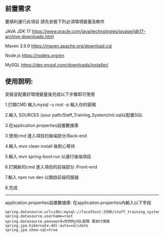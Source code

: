 前置需求
----------------------------------------------------------------------------------------------------------------
要順利運行此項目 請先安裝下列必須環境變量及軟件

JAVA JDK 17 https://www.oracle.com/java/technologies/javase/jdk17-archive-downloads.html

Maven 3.9.9 https://maven.apache.org/download.cgi

Node.js https://nodejs.org/en

MySQL https://dev.mysql.com/downloads/installer/


使用說明:
----------------------------------------------------------------------------------------------------------------
安裝並配置好環境變量後完成以下步驟即可使用

1.打開CMD 輸入mysql -u root -p 輸入你的密碼

2.輸入 SOURCES /your path/Staff_Training_System/init.sql以配置SQL

3.在application.properties設置數據庫

3.使用cmd 進入項目的後端部分/Back-end

4.輸入 mvn clean install 後耐心等待

5.輸入 mvn spring-boot:run 以運行後端項目

6.打開新的cmd 進入項目的前端部分 /Front-end

7.輸入 npm run dev 以開啟前端伺服器

8.完成

----------------------------------------------------------------------------------------------------------------

application.properties設置數據庫:
在application.properties內輸入以下字段

    spring.datasource.url=jdbc:mysql://localhost:3306/staff_training_system_database
    spring.datasource.username=root
    spring.datasource.password=你的MySQL密碼 需自行填寫
    spring.jpa.hibernate.ddl-auto=validate
    spring.jpa.show-sql=true
